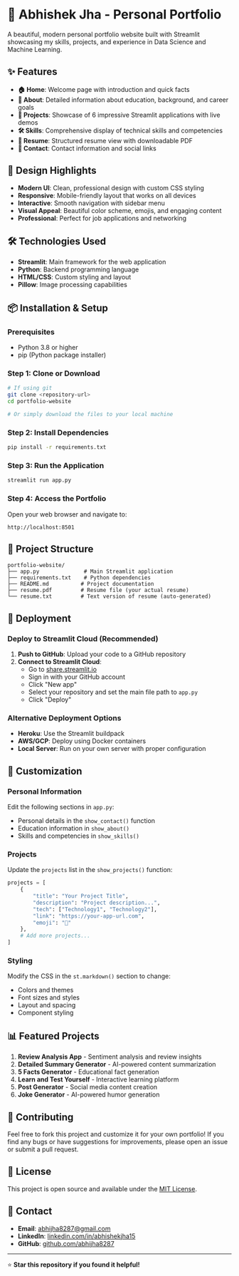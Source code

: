 # 🚀 Abhishek Jha - Personal Portfolio

A beautiful, modern personal portfolio website built with Streamlit showcasing my skills, projects, and experience in Data Science and Machine Learning.

## ✨ Features

- **🏠 Home**: Welcome page with introduction and quick facts
- **👤 About**: Detailed information about education, background, and career goals
- **💼 Projects**: Showcase of 6 impressive Streamlit applications with live demos
- **🛠️ Skills**: Comprehensive display of technical skills and competencies
- **📄 Resume**: Structured resume view with downloadable PDF
- **📧 Contact**: Contact information and social links

## 🎨 Design Highlights

- **Modern UI**: Clean, professional design with custom CSS styling
- **Responsive**: Mobile-friendly layout that works on all devices
- **Interactive**: Smooth navigation with sidebar menu
- **Visual Appeal**: Beautiful color scheme, emojis, and engaging content
- **Professional**: Perfect for job applications and networking

## 🛠️ Technologies Used

- **Streamlit**: Main framework for the web application
- **Python**: Backend programming language
- **HTML/CSS**: Custom styling and layout
- **Pillow**: Image processing capabilities

## 📦 Installation & Setup

### Prerequisites
- Python 3.8 or higher
- pip (Python package installer)

### Step 1: Clone or Download
```bash
# If using git
git clone <repository-url>
cd portfolio-website

# Or simply download the files to your local machine
```

### Step 2: Install Dependencies
```bash
pip install -r requirements.txt
```

### Step 3: Run the Application
```bash
streamlit run app.py
```

### Step 4: Access the Portfolio
Open your web browser and navigate to:
```
http://localhost:8501
```

## 📁 Project Structure

```
portfolio-website/
├── app.py              # Main Streamlit application
├── requirements.txt    # Python dependencies
├── README.md          # Project documentation
├── resume.pdf         # Resume file (your actual resume)
└── resume.txt         # Text version of resume (auto-generated)
```

## 🚀 Deployment

### Deploy to Streamlit Cloud (Recommended)

1. **Push to GitHub**: Upload your code to a GitHub repository
2. **Connect to Streamlit Cloud**: 
   - Go to [share.streamlit.io](https://share.streamlit.io)
   - Sign in with your GitHub account
   - Click "New app"
   - Select your repository and set the main file path to `app.py`
   - Click "Deploy"

### Alternative Deployment Options

- **Heroku**: Use the Streamlit buildpack
- **AWS/GCP**: Deploy using Docker containers
- **Local Server**: Run on your own server with proper configuration

## 🎯 Customization

### Personal Information
Edit the following sections in `app.py`:
- Personal details in the `show_contact()` function
- Education information in `show_about()`
- Skills and competencies in `show_skills()`

### Projects
Update the `projects` list in the `show_projects()` function:
```python
projects = [
    {
        "title": "Your Project Title",
        "description": "Project description...",
        "tech": ["Technology1", "Technology2"],
        "link": "https://your-app-url.com",
        "emoji": "🎯"
    },
    # Add more projects...
]
```

### Styling
Modify the CSS in the `st.markdown()` section to change:
- Colors and themes
- Font sizes and styles
- Layout and spacing
- Component styling

## 📊 Featured Projects

1. **Review Analysis App** - Sentiment analysis and review insights
2. **Detailed Summary Generator** - AI-powered content summarization
3. **5 Facts Generator** - Educational fact generation
4. **Learn and Test Yourself** - Interactive learning platform
5. **Post Generator** - Social media content creation
6. **Joke Generator** - AI-powered humor generation

## 🤝 Contributing

Feel free to fork this project and customize it for your own portfolio! If you find any bugs or have suggestions for improvements, please open an issue or submit a pull request.

## 📄 License

This project is open source and available under the [MIT License](LICENSE).

## 📧 Contact

- **Email**: abhijha8287@gmail.com
- **LinkedIn**: [linkedin.com/in/abhishekjha15](https://linkedin.com/in/abhishekjha15)
- **GitHub**: [github.com/abhijha8287](https://github.com/abhijha8287)

---

⭐ **Star this repository if you found it helpful!** 
